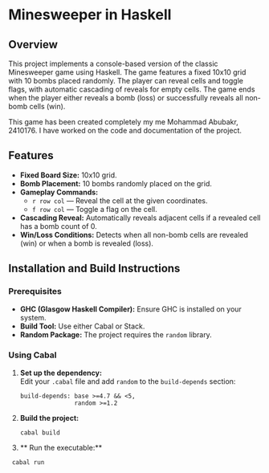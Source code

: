 # Minesweeper in Haskell

## Overview

This project implements a console-based version of the classic Minesweeper game using Haskell. The game features a fixed 10x10 grid with 10 bombs placed randomly. The player can reveal cells and toggle flags, with automatic cascading of reveals for empty cells. The game ends when the player either reveals a bomb (loss) or successfully reveals all non-bomb cells (win).

This game has been created completely my me Mohammad Abubakr, 2410176. I have worked on the code and documentation of the project.

## Features

- **Fixed Board Size:** 10x10 grid.
- **Bomb Placement:** 10 bombs randomly placed on the grid.
- **Gameplay Commands:**
  - `r row col` — Reveal the cell at the given coordinates.
  - `f row col` — Toggle a flag on the cell.
- **Cascading Reveal:** Automatically reveals adjacent cells if a revealed cell has a bomb count of 0.
- **Win/Loss Conditions:** Detects when all non-bomb cells are revealed (win) or when a bomb is revealed (loss).

## Installation and Build Instructions

### Prerequisites

- **GHC (Glasgow Haskell Compiler):** Ensure GHC is installed on your system.
- **Build Tool:** Use either Cabal or Stack.
- **Random Package:** The project requires the `random` library.

### Using Cabal

1. **Set up the dependency:**  
   Edit your `.cabal` file and add `random` to the `build-depends` section:
   ```cabal
   build-depends: base >=4.7 && <5,
                  random >=1.2
2. **Build the project:**   
   ```cabal   
   cabal build
2. ** Run the executable:**
  ```cabal   
   cabal run
